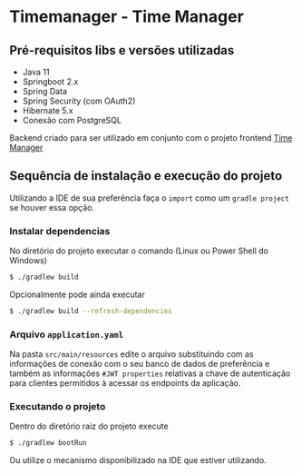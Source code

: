 # Timemanager - Time Manager 

## Pré-requisitos libs e versões utilizadas

- Java 11
- Springboot 2.x
- Spring Data
- Spring Security (com OAuth2)
- Hibernate 5.x
- Conexão com PostgreSQL

Backend criado para ser utilizado em conjunto com o projeto frontend [Time Manager](https://github.com/guilherme737/timemanager-app) 

## Sequência de instalação e execução do projeto

Utilizando a IDE de sua preferência faça o `import` como um `gradle project` se houver essa opção.

### Instalar dependencias
No diretório do projeto executar o comando (Linux ou Power Shell do Windows) 
```sh
$ ./gradlew build 
```
Opcionalmente pode ainda executar
```sh
$ ./gradlew build --refresh-dependencies
```

### Arquivo `application.yaml`
Na pasta `src/main/resources` edite o arquivo substituindo com as informações de conexão com o seu banco de dados de preferência e também as informações `#JWT properties` relativas a chave de autenticação para clientes permitidos à acessar os endpoints da aplicação. 

### Executando o projeto
Dentro do diretório raiz do projeto execute

```sh
$ ./gradlew bootRun
```

Ou utilize o mecanismo disponibilizado na IDE que estiver utilizando.
